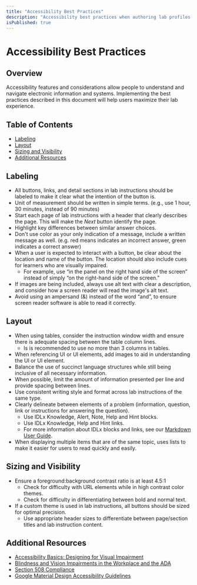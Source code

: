 ```yaml
---
title: "Accessibility Best Practices"
description: "Accessibility best practices when authoring lab profiles and lab instructions."
isPublished: true
---
```


# Accessibility Best Practices

## Overview

Accessibility features and considerations allow people to understand and navigate electronic information and systems. Implementing the best practices described in this document will help users maximize their lab experience.

## Table of Contents 
- [Labeling](#labeling)
- [Layout](#layout)
- [Sizing and Visibility](#sizing-and-visibility)
- [Additional Resources](#additional-resources)

## Labeling
- All buttons, links, and detail sections in lab instructions should be labeled to make it clear what the intention of the button is.
- Unit of measurement should be written in simple terms. (e.g., use 1 hour, 30 minutes, instead of 90 minutes)
- Start each page of lab instructions with a header that clearly describes the page. This will make the _Next_ button identify the page. 
- Highlight key differences between similar answer choices.
- Don't use color as your only indication of a message, include a written message as well. (e.g. red means indicates an incorrect answer, green indicates a correct answer)
- When a user is expected to interact with a button, be clear about the location and name of the button. The location should also include cues for learners who are visually impaired.
    - For example, use “in the panel on the right hand side of the screen” instead of simply “on the right-hand side of the screen.”
- If images are being included, always use alt text with clear a description, and consider how a screen reader will read the image's alt text. 
- Avoid using an ampersand (&) instead of the word “and”, to ensure screen reader software is able to read it correctly. 

## Layout
- When using tables, consider the instruction window width and ensure there is adequate spacing between the table column lines. 
    - Is is recommended to use no more than 3 columns in tables. 
- When referencing UI or UI elements, add images to aid in understanding the UI or UI element. 
- Balance the use of succinct language structures while still being inclusive of all necessary information. 
- When possible, limit the amount of information presented per line and provide spacing between lines. 
- Use consistent writing style and format across lab instructions of the same type. 
- Clearly delineate between elements of a problem (information, question, link or instructions for answering the question). 
    - Use IDLx Knowledge, Alert, Note, Help and Hint blocks. 
    - Use IDLx Knowledge, Help and Hint links.
    - For more information about IDLx blocks and links, see our [Markdown User Guide](https://docs.skillable.com/guides/idl2/markdown-user-guide.md).
- When displaying multiple items that are of the same topic, uses lists to make it easier for users to read quickly and easily. 

## Sizing and Visibility 
- Ensure a foreground:background contrast ratio is at least 4.5:1
    - Check for difficulty with URL elements while in high contrast color themes.
    - Check for difficulty in differentiating between bold and normal text.
- If a custom theme is used in lab instructions, all buttons should be sized for optimal precision. 
    - Use appropriate header sizes to differentiate between page/section titles and lab instruction content. 

## Additional Resources

- [Accessibility Basics: Designing for Visual Impairment](https://webdesign.tutsplus.com/articles/accessibility-basics-designing-for-visual-impairment--cms-27634)
- [Blindness and Vision Impairments in the Workplace and the ADA](https://www.eeoc.gov/laws/guidance/blindness-and-vision-impairments-workplace-and-ada)
- [Section 508 Compliance](https://508-compliance.org/)
- [Google Material Design Accessibility Guidelines](https://material.io/design/usability/accessibility.html)